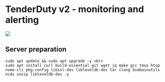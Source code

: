 # TenderDuty v2 - monitoring and alerting
![](https://user-images.githubusercontent.com/83868103/190860486-4dc9c7ac-8884-4e85-a643-7c9777e29536.png)
## Server preparation
```
sudo apt update && sudo apt upgrade -y <br> 
sudo apt install curl build-essential git wget jq make gcc tmux htop nvme-cli pkg-config libssl-dev libleveldb-dev tar clang bsdmainutils ncdu unzip libleveldb-dev -y
```
